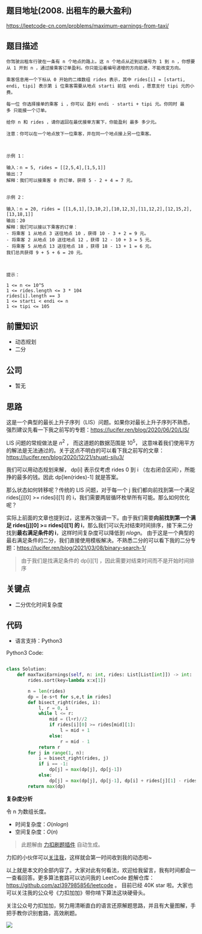 ## 题目地址(2008. 出租车的最大盈利)

https://leetcode-cn.com/problems/maximum-earnings-from-taxi/

## 题目描述

```
你驾驶出租车行驶在一条有 n 个地点的路上。这 n 个地点从近到远编号为 1 到 n ，你想要从 1 开到 n ，通过接乘客订单盈利。你只能沿着编号递增的方向前进，不能改变方向。

乘客信息用一个下标从 0 开始的二维数组 rides 表示，其中 rides[i] = [starti, endi, tipi] 表示第 i 位乘客需要从地点 starti 前往 endi ，愿意支付 tipi 元的小费。

每一位 你选择接单的乘客 i ，你可以 盈利 endi - starti + tipi 元。你同时 最多 只能接一个订单。

给你 n 和 rides ，请你返回在最优接单方案下，你能盈利 最多 多少元。

注意：你可以在一个地点放下一位乘客，并在同一个地点接上另一位乘客。

 

示例 1：

输入：n = 5, rides = [[2,5,4],[1,5,1]]
输出：7
解释：我们可以接乘客 0 的订单，获得 5 - 2 + 4 = 7 元。


示例 2：

输入：n = 20, rides = [[1,6,1],[3,10,2],[10,12,3],[11,12,2],[12,15,2],[13,18,1]]
输出：20
解释：我们可以接以下乘客的订单：
- 将乘客 1 从地点 3 送往地点 10 ，获得 10 - 3 + 2 = 9 元。
- 将乘客 2 从地点 10 送往地点 12 ，获得 12 - 10 + 3 = 5 元。
- 将乘客 5 从地点 13 送往地点 18 ，获得 18 - 13 + 1 = 6 元。
我们总共获得 9 + 5 + 6 = 20 元。

 

提示：

1 <= n <= 10^5
1 <= rides.length <= 3 * 104
rides[i].length == 3
1 <= starti < endi <= n
1 <= tipi <= 105
```

## 前置知识

- 动态规划
- 二分

## 公司

- 暂无

## 思路

这是一个典型的最长上升子序列（LIS）问题。如果你对最长上升子序列不熟悉，强烈建议先看一下我之前写的专题：https://lucifer.ren/blog/2020/06/20/LIS/

LIS 问题的常规做法是 $n^2$ ， 而这道题的数据范围是 $10^5$， 这意味着我们使用平方的解法是无法通过的。关于这点不明白的可以看下我之前写的文章：https://lucifer.ren/blog/2020/12/21/shuati-silu3/

我们可以用动态规划来解， dp[i] 表示仅考虑 rides 0 到 i （左右闭合区间），所能挣的最多的钱。因此 dp[len(rides)-1] 就是答案。

那么状态如何转移呢？传统的 LIS 问题，对于每一个 j 我们都向前找到第一个满足 rides[j][0] >= rides[i][1] 的 i，我们需要两层循环枚举所有可能。那么如何优化呢？

实际上前面的文章也提到过，这里再次强调一下。由于我们需要**向前找到第一个满足 rides[j][0] >= rides[i][1] 的 i**，那么我们可以先对结束时间排序，接下来二分找到**最右满足条件的 i**，这样时间复杂度可以降低到 $nlogn$。 由于这是一个典型的最右满足条件的二分，我们直接使用模板解决。不熟悉二分的可以看下我的二分专题：https://lucifer.ren/blog/2021/03/08/binary-search-1/

> 由于我们是找满足条件的 dp[i][1] ，因此需要对结束时间而不是开始时间排序

## 关键点

- 二分优化时间复杂度

## 代码

- 语言支持：Python3

Python3 Code:

```python

class Solution:
    def maxTaxiEarnings(self, n: int, rides: List[List[int]]) -> int:
        rides.sort(key=lambda x:x[1])

        n = len(rides)
        dp = [e-s+t for s,e,t in rides]
        def bisect_right(rides, i):
            l, r = 0, i
            while l <= r:
                mid = (l+r)//2
                if rides[i][0] >= rides[mid][1]:
                    l = mid + 1
                else:
                    r = mid - 1
            return r
        for j in range(1, n):
            i = bisect_right(rides, j)
            if i == -1:
                dp[j] = max(dp[j], dp[j-1])
            else:
                dp[j] = max(dp[j], dp[j-1], dp[i] + rides[j][1] - rides[j][0] + rides[j][2])
        return max(dp)

```

**复杂度分析**

令 n 为数组长度。

- 时间复杂度：$O(nlogn)$
- 空间复杂度：$O(n)$

> 此题解由 [力扣刷题插件](https://leetcode-pp.github.io/leetcode-cheat/?tab=solution-template) 自动生成。

力扣的小伙伴可以[关注我](https://leetcode-cn.com/u/fe-lucifer/)，这样就会第一时间收到我的动态啦~

以上就是本文的全部内容了。大家对此有何看法，欢迎给我留言，我有时间都会一一查看回答。更多算法套路可以访问我的 LeetCode 题解仓库：https://github.com/azl397985856/leetcode 。 目前已经 40K star 啦。大家也可以关注我的公众号《力扣加加》带你啃下算法这块硬骨头。

关注公众号力扣加加，努力用清晰直白的语言还原解题思路，并且有大量图解，手把手教你识别套路，高效刷题。

![](https://tva1.sinaimg.cn/large/007S8ZIlly1gfcuzagjalj30p00dwabs.jpg)
